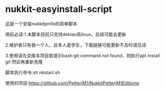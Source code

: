# nukkit-easyinstall-script

这是一个安装nukkitpm1e的简单脚本

用前必读:1.本脚本目前只支持debian系linux，后续可能会更新

2.维护者只有我一个人，且本人是学生，下载链接可能更新不及时请见谅

3.使用请先克隆本项目若提示bash:git:command not found，则执行apt install git 然后再重新克隆

脚本执行命令:sh nkstart.sh

使用的项目:https://github.com/PetteriM1/NukkitPetteriM1Editionp

